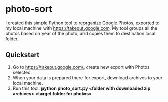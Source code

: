 # photo-sort

I created this simple Python tool to reorganize Google Photos, exported to my local machine with https://takeout.google.com.
My tool groups all the photos based on year of the photo, and copies them to destination local folder.

## Quickstart
1.    Go to https://takeout.google.com/, create new export with Photos selected.
2.    When your data is prepared there for export, download archives to your local machine.
3.    Run this tool:
      <b>python photo_sort.py &lt;folder with downloaded zip archives&gt; &lt;target folder for photos&gt;</b>
